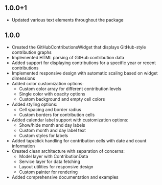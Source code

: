 ## 1.0.0+1
- Updated various text elements throughout the package

## 1.0.0

- Created the GitHubContributionsWidget that displays GitHub-style contribution graphs
- Implemented HTML parsing of GitHub contribution data
- Added support for displaying contributions for a specific year or recent contributions
- Implemented responsive design with automatic scaling based on widget dimensions
- Added color customization options:
  - Custom color array for different contribution levels
  - Single color with opacity options
  - Custom background and empty cell colors
- Added styling options:
  - Cell spacing and border radius
  - Custom borders for contribution cells
- Added calendar label support with customization options:
  - Show/hide month and day labels
  - Custom month and day label text
  - Custom styles for labels
- Added tap/click handling for contribution cells with date and count information
- Created clean architecture with separation of concerns:
  - Model layer with ContributionData
  - Service layer for data fetching
  - Layout utilities for responsive design
  - Custom painter for rendering
- Added comprehensive documentation and examples
